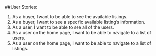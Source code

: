 ##User Stories:
1. As a buyer, I want to be able to see the available listings.
2. As a buyer, I want to see a specific available listing's information.
3. As a user, I want to be able to see all of the users. 
4. As a user on the home page, I want to be able to navigate to a list of users.
5. As a user on the home page, I want to be able to navigate to a list of listings.
